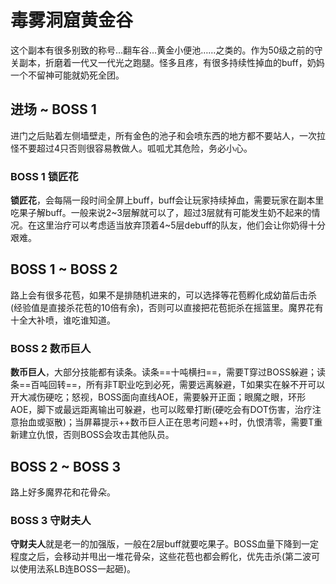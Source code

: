 # 毒雾洞窟黄金谷

这个副本有很多别致的称号…翻车谷…黄金小便池……之类的。作为50级之前的守关副本，折磨着一代又一代光之跑腿。怪多且疼，有很多持续性掉血的buff，奶妈一个不留神可能就奶死全团。

## 进场 ~ BOSS 1

进门之后贴着左侧墙壁走，所有金色的池子和会喷东西的地方都不要站人，一次拉怪不要超过4只否则很容易教做人。呱呱尤其危险，务必小心。

### BOSS 1 锁匠花

**锁匠花**，会每隔一段时间全屏上buff，buff会让玩家持续掉血，需要玩家在副本里吃果子解buff。一般来说2~3层解就可以了，超过3层就有可能发生奶不起来的情况。在这里<Role name="healer" />治疗可以考虑适当放弃顶着4~5层debuff的队友，他们会让你奶得十分艰难。

## BOSS 1 ~ BOSS 2

路上会有很多花苞，如果不是排随机进来的，可以选择等花苞孵化成幼苗后击杀(经验值是直接杀花苞的10倍有余)，否则可以直接把花苞扼杀在摇篮里。魔界花有十全大补喷，谁吃谁知道。

### BOSS 2 数币巨人

**数币巨人**，大部分技能都有读条。读条==十吨横扫==，需要<Role name="tank" />T穿过BOSS躲避；读条==百吨回转==，所有<Role name="healer" /><Role name="dps" />非T职业吃到必死，需要远离躲避，T如果实在躲不开可以开大减伤硬吃；怒视，BOSS面向直线AOE，需要躲开正面；眼魔之眼，环形AOE，脚下或最远距离输出可躲避，也可以眩晕打断(硬吃会有DOT伤害，<Role name="healer" />治疗注意抬血或驱散)；当屏幕提示++数币巨人正在思考问题++时，仇恨清零，需要<Role name="tank" />T重新建立仇恨，否则BOSS会攻击其他队员。

## BOSS 2 ~ BOSS 3

路上好多魔界花和花骨朵。

### BOSS 3 守财夫人

**守财夫人**就是老一的加强版，一般在2层buff就要吃果子。BOSS血量下降到一定程度之后，会移动并甩出一堆花骨朵，这些花苞也都会孵化，优先击杀(第二波可以使用法系LB连BOSS一起砸)。
